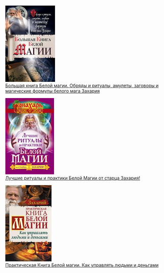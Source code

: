 ![](Большая%20книга%20Белой%20магии.%20Обряды%20и%20ритуалы,%20амулеты,%20заговоры%20и%20магические%20формулы%20белого%20мага%20Захария.jpg)  
[Большая книга Белой магии. Обряды и ритуалы, амулеты, заговоры и магические формулы белого мага Захария](Большая%20книга%20Белой%20магии.%20Обряды%20и%20ритуалы,%20амулеты,%20заговоры%20и%20магические%20формулы%20белого%20мага%20Захария.md)

![](Лучшие%20ритуалы%20и%20практики%20Белой%20Магии%20от%20старца%20Захария!.jpg)  
[Лучшие ритуалы и практики Белой Магии от старца Захария!](Лучшие%20ритуалы%20и%20практики%20Белой%20Магии%20от%20старца%20Захария!.md)

![](Практическая%20Книга%20Белой%20магии.%20Как%20управлять%20людьми%20и%20деньгами.jpg)  
[Практическая Книга Белой магии. Как управлять людьми и деньгами](Практическая%20Книга%20Белой%20магии.%20Как%20управлять%20людьми%20и%20деньгами.md)
